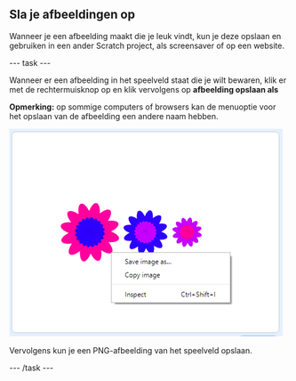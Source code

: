 ## Sla je afbeeldingen op

Wanneer je een afbeelding maakt die je leuk vindt, kun je deze opslaan en gebruiken in een ander Scratch project, als screensaver of op een website.

\--- task \---

Wanneer er een afbeelding in het speelveld staat die je wilt bewaren, klik er met de rechtermuisknop op en klik vervolgens op **afbeelding opslaan als**

**Opmerking:** op sommige computers of browsers kan de menuoptie voor het opslaan van de afbeelding een andere naam hebben.

![schermafbeelding](images/flower-save-stage.png)

Vervolgens kun je een PNG-afbeelding van het speelveld opslaan.

\--- /task \---